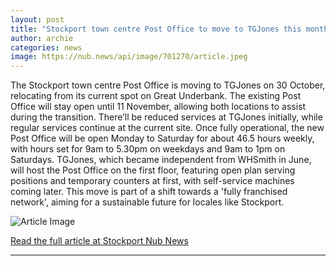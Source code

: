 ```yaml
---
layout: post
title: "Stockport town centre Post Office to move to TGJones this month"
author: archie
categories: news
image: https://nub.news/api/image/701270/article.jpeg
---
```

The Stockport town centre Post Office is moving to TGJones on 30 October, relocating from its current spot on Great Underbank. The existing Post Office will stay open until 11 November, allowing both locations to assist during the transition. There’ll be reduced services at TGJones initially, while regular services continue at the current site. Once fully operational, the new Post Office will be open Monday to Saturday for about 46.5 hours weekly, with hours set for 9am to 5.30pm on weekdays and 9am to 1pm on Saturdays. TGJones, which became independent from WHSmith in June, will host the Post Office on the first floor, featuring open plan serving positions and temporary counters at first, with self-service machines coming later. This move is part of a shift towards a 'fully franchised network', aiming for a sustainable future for locales like Stockport.

![Article Image](https://nub.news/api/image/701270/article.jpeg)

[Read the full article at Stockport Nub News](https://stockport.nub.news/news/local-news/stockport-town-centre-post-office-to-move-to-tgjones-this-month-275395)

---

